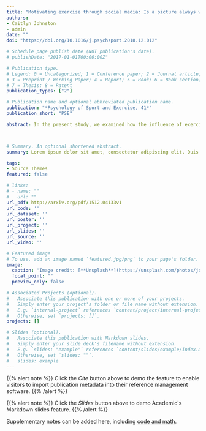 ```yaml
---
title: "Motivating exercise through social media: Is a picture always worth a thousand words?"
authors:
- Caitlyn Johnston
- admin
date: ""
doi: "https://doi.org/10.1016/j.psychsport.2018.12.012"

# Schedule page publish date (NOT publication's date).
# publishDate: "2017-01-01T00:00:00Z"

# Publication type.
# Legend: 0 = Uncategorized; 1 = Conference paper; 2 = Journal article;
# 3 = Preprint / Working Paper; 4 = Report; 5 = Book; 6 = Book section;
# 7 = Thesis; 8 = Patent
publication_types: ["2"]

# Publication name and optional abbreviated publication name.
publication: "*Psychology of Sport and Exercise, 41*"
publication_short: "PSE"

abstract: In the present study, we examined how the influence of exercise-related social media content on exercise motivation might differ across content type (with images vs. without images) and account type (individual vs. corporate). Using a 2 × 2 within-subjects experimental design, 229 participants viewed a series of 40 actual social media posts across the four conditions (individual posts with images, corporate posts with images, individual posts without images, and corporate posts without images) in a randomized order. Participants rated the extent to which they felt each social media post motivated them to exercise, would motivate others to exercise, and was posted for extrinsic reasons. Participants also completed other measures of individual differences including their own exercise motivation. Posts with images from individuals were more motivating than posts with images from corporations; however, corporate posts without images were more motivating than posts without images from individuals. Participants expected others to be similarly motivated by the stimuli, and perceived corporate posts as having been posted for more extrinsic reasons than individuals’ posts. These findings enhance our understanding of how social media may be used to promote positive health behaviors.



# Summary. An optional shortened abstract.
summary: Lorem ipsum dolor sit amet, consectetur adipiscing elit. Duis posuere tellus ac convallis placerat. Proin tincidunt magna sed ex sollicitudin condimentum.

tags:
- Source Themes
featured: false

# links:
# - name: ""
#   url: ""
url_pdf: http://arxiv.org/pdf/1512.04133v1
url_code: ''
url_dataset: ''
url_poster: ''
url_project: ''
url_slides: ''
url_source: ''
url_video: ''

# Featured image
# To use, add an image named `featured.jpg/png` to your page's folder. 
image:
  caption: 'Image credit: [**Unsplash**](https://unsplash.com/photos/jdD8gXaTZsc)'
  focal_point: ""
  preview_only: false

# Associated Projects (optional).
#   Associate this publication with one or more of your projects.
#   Simply enter your project's folder or file name without extension.
#   E.g. `internal-project` references `content/project/internal-project/index.md`.
#   Otherwise, set `projects: []`.
projects: []

# Slides (optional).
#   Associate this publication with Markdown slides.
#   Simply enter your slide deck's filename without extension.
#   E.g. `slides: "example"` references `content/slides/example/index.md`.
#   Otherwise, set `slides: ""`.
#	slides: example
---
```


{{% alert note %}}
Click the *Cite* button above to demo the feature to enable visitors to import publication metadata into their reference management software.
{{% /alert %}}

{{% alert note %}}
Click the *Slides* button above to demo Academic's Markdown slides feature.
{{% /alert %}}

Supplementary notes can be added here, including [code and math](https://sourcethemes.com/academic/docs/writing-markdown-latex/).
